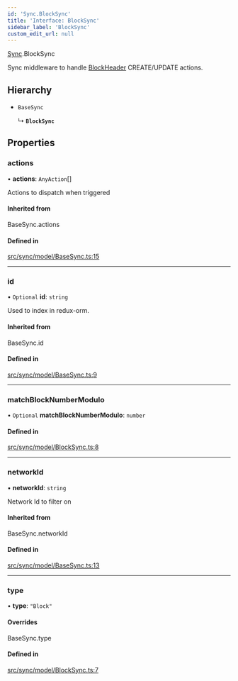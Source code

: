 ```yaml
---
id: 'Sync.BlockSync'
title: 'Interface: BlockSync'
sidebar_label: 'BlockSync'
custom_edit_url: null
---
```


[Sync](../namespaces/Sync.md).BlockSync

Sync middleware to handle [BlockHeader](Block.BlockHeader.md) CREATE/UPDATE actions.

## Hierarchy

-   `BaseSync`

    ↳ **`BlockSync`**

## Properties

### actions

• **actions**: `AnyAction`[]

Actions to dispatch when triggered

#### Inherited from

BaseSync.actions

#### Defined in

[src/sync/model/BaseSync.ts:15](https://github.com/leovigna/web3-redux/blob/eb7b6c0/src/sync/model/BaseSync.ts#L15)

---

### id

• `Optional` **id**: `string`

Used to index in redux-orm.

#### Inherited from

BaseSync.id

#### Defined in

[src/sync/model/BaseSync.ts:9](https://github.com/leovigna/web3-redux/blob/eb7b6c0/src/sync/model/BaseSync.ts#L9)

---

### matchBlockNumberModulo

• `Optional` **matchBlockNumberModulo**: `number`

#### Defined in

[src/sync/model/BlockSync.ts:8](https://github.com/leovigna/web3-redux/blob/eb7b6c0/src/sync/model/BlockSync.ts#L8)

---

### networkId

• **networkId**: `string`

Network Id to filter on

#### Inherited from

BaseSync.networkId

#### Defined in

[src/sync/model/BaseSync.ts:13](https://github.com/leovigna/web3-redux/blob/eb7b6c0/src/sync/model/BaseSync.ts#L13)

---

### type

• **type**: `"Block"`

#### Overrides

BaseSync.type

#### Defined in

[src/sync/model/BlockSync.ts:7](https://github.com/leovigna/web3-redux/blob/eb7b6c0/src/sync/model/BlockSync.ts#L7)
